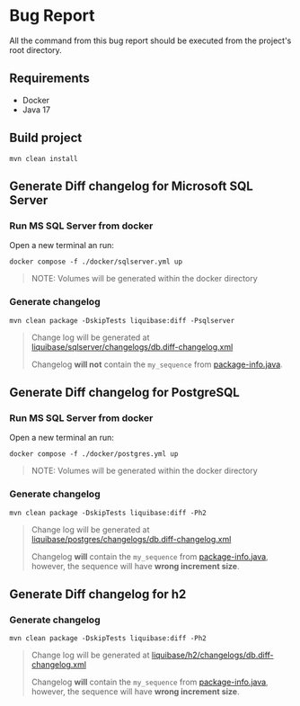 # Bug Report

All the command from this bug report should be executed from the project's root directory.

## Requirements

- Docker
- Java 17

## Build project

```shell
mvn clean install
```

## Generate Diff changelog for Microsoft SQL Server

### Run MS SQL Server from docker

Open a new terminal an run:

```shell
docker compose -f ./docker/sqlserver.yml up 
```

> NOTE:
> Volumes will be generated within the docker directory

### Generate changelog

```shell
mvn clean package -DskipTests liquibase:diff -Psqlserver
```

> Change log will be generated at [liquibase/sqlserver/changelogs/db.diff-changelog.xml](liquibase/sqlserver/changelogs/db.diff-changelog.xml)
>
> Changelog **will not** contain the `my_sequence` from [package-info.java](src/main/java/com/example/demo/model/package-info.java).

## Generate Diff changelog for PostgreSQL

### Run MS SQL Server from docker

Open a new terminal an run:

```shell
docker compose -f ./docker/postgres.yml up 
```

> NOTE:
> Volumes will be generated within the docker directory

### Generate changelog

```shell
mvn clean package -DskipTests liquibase:diff -Ph2
```

> Change log will be generated at [liquibase/postgres/changelogs/db.diff-changelog.xml](liquibase/postgres/changelogs/db.diff-changelog.xml)
>
> Changelog **will** contain the `my_sequence` from [package-info.java](src/main/java/com/example/demo/model/package-info.java), however, the sequence will have **wrong increment size**.


## Generate Diff changelog for h2

### Generate changelog

```shell
mvn clean package -DskipTests liquibase:diff -Ph2
```

> Change log will be generated at [liquibase/h2/changelogs/db.diff-changelog.xml](liquibase/h2/changelogs/db.diff-changelog.xml)
>
> Changelog **will** contain the `my_sequence` from [package-info.java](src/main/java/com/example/demo/model/package-info.java), however, the sequence will have **wrong increment size**.
